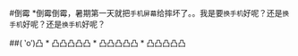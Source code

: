 #倒霉
     *倒霉倒霉，暑期第一天就把`手机屏幕`给摔坏了。。我是要`换手机`好呢？还是`换手机`好呢？还是`换手机`好呢？  
     

##( ‵o′)凸
    * 凸凸凸凸凸
    * 凸凸凸凸凸
    * 凸凸凸凸凸
